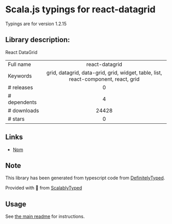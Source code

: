 
# Scala.js typings for react-datagrid

Typings are for version 1.2.15

## Library description:
React DataGrid

|                    |                 |
| ------------------ | :-------------: |
| Full name          | react-datagrid |
| Keywords           | grid, datagrid, data-grid, grid, widget, table, list, react-component, react, grid |
| # releases         | 0 |
| # dependents       | 4 |
| # downloads        | 24428 |
| # stars            | 0 |

## Links
- [Npm](https://www.npmjs.com/package/react-datagrid)
    


## Note
This library has been generated from typescript code from [DefinitelyTyped](https://definitelytyped.org).

Provided with :purple_heart: from [ScalablyTyped](https://github.com/oyvindberg/ScalablyTyped)

## Usage
See [the main readme](../../readme.md) for instructions.


